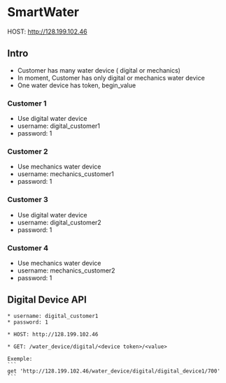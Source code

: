 # SmartWater
HOST: http://128.199.102.46

## Intro

  * Customer has many water device ( digital or mechanics)
  * In moment, Customer has only digital or mechanics water device
  * One water device has token, begin_value


### Customer 1
  * Use digital water device
  * username: digital_customer1
  * password: 1

### Customer 2
  * Use mechanics water device
  * username: mechanics_customer1
  * password: 1

### Customer 3
  * Use digital water device
  * username: digital_customer2
  * password: 1

### Customer 4
  * Use mechanics water device
  * username: mechanics_customer2
  * password: 1

## Digital Device API

    * username: digital_customer1
    * password: 1

    * HOST: http://128.199.102.46

    * GET: /water_device/digital/<device token>/<value>

    Exemple:
    ```
    get 'http://128.199.102.46/water_device/digital/digital_device1/700'
    ```
